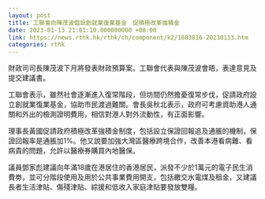```yaml
---
layout: post
title: 工聯會向陳茂波倡設創就業復業基金　促積極改革強積金
date: 2023-01-13 21:01:10.000000000 +08:00
link: https://news.rthk.hk/rthk/ch/component/k2/1683816-20230113.htm
categories: rthk
---
```


財政司司長陳茂波下月將發表財政預算案。工聯會代表與陳茂波會晤，表達意見及提交建議書。

工聯會表示，雖然社會逐漸進入復常階段，但坊間仍然擔憂復常步伐，促請政府設立創就業復業基金，協助市民渡過難關。會長吳秋北表示，政府可考慮資助港人通關和外出的檢測證明費用，相信對港人對外流動性，有正面影響。

理事長黃國促請政府積極改革強積金制度，包括設立保證回報追及通脹的機制，保證回報率是通脹加1%。他又說要加強大灣區醫療跨境合作，改善本港看病難、看病貴的問題，允許以醫療券購買內地醫保。

議員鄧家彪建議向年滿18歲在港居住的香港居民，派發不少於1萬元的電子民生消費劵，並可分階段使用及用於公共事業費用開支，包括繳交水電煤及租金，又建議長者生活津貼、傷殘津貼、綜援和低收入家庭津貼要發放雙糧。

